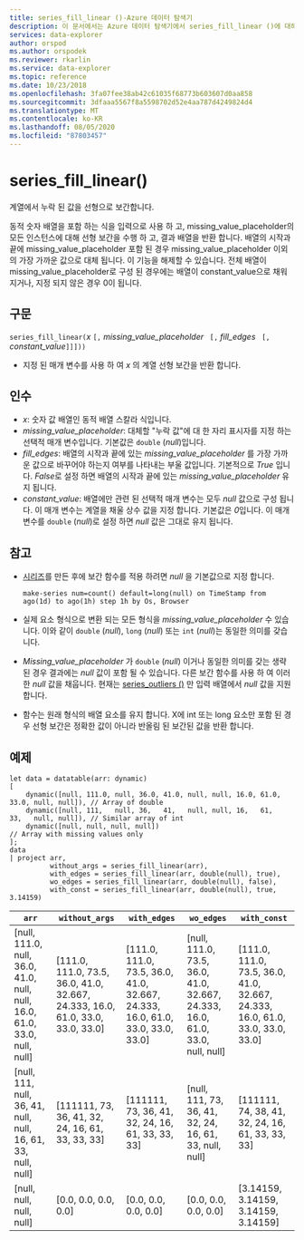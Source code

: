 ```yaml
---
title: series_fill_linear ()-Azure 데이터 탐색기
description: 이 문서에서는 Azure 데이터 탐색기에서 series_fill_linear ()에 대해 설명 합니다.
services: data-explorer
author: orspod
ms.author: orspodek
ms.reviewer: rkarlin
ms.service: data-explorer
ms.topic: reference
ms.date: 10/23/2018
ms.openlocfilehash: 3fa07fee38ab42c61035f68773b603607d0aa858
ms.sourcegitcommit: 3dfaaa5567f8a5598702d52e4aa787d4249824d4
ms.translationtype: MT
ms.contentlocale: ko-KR
ms.lasthandoff: 08/05/2020
ms.locfileid: "87803457"
---
```

# <a name="series_fill_linear"></a>series_fill_linear()

계열에서 누락 된 값을 선형으로 보간합니다.

동적 숫자 배열을 포함 하는 식을 입력으로 사용 하 고, missing_value_placeholder의 모든 인스턴스에 대해 선형 보간을 수행 하 고, 결과 배열을 반환 합니다. 배열의 시작과 끝에 missing_value_placeholder 포함 된 경우 missing_value_placeholder 이외의 가장 가까운 값으로 대체 됩니다. 이 기능을 해제할 수 있습니다. 전체 배열이 missing_value_placeholder로 구성 된 경우에는 배열이 constant_value으로 채워지거나, 지정 되지 않은 경우 0이 됩니다.  

## <a name="syntax"></a>구문

`series_fill_linear(`*x* `[,` *missing_value_placeholder* ` [,` *fill_edges* ` [,` *constant_value*`]]]))`
* 지정 된 매개 변수를 사용 하 여 *x* 의 계열 선형 보간을 반환 합니다.
 

## <a name="arguments"></a>인수

* *x*: 숫자 값 배열인 동적 배열 스칼라 식입니다.
* *missing_value_placeholder*: 대체할 "누락 값"에 대 한 자리 표시자를 지정 하는 선택적 매개 변수입니다. 기본값은 `double` (*null*)입니다.
* *fill_edges*: 배열의 시작과 끝에 있는 *missing_value_placeholder* 를 가장 가까운 값으로 바꾸어야 하는지 여부를 나타내는 부울 값입니다. 기본적으로 *True* 입니다. *False*로 설정 하면 배열의 시작과 끝에 있는 *missing_value_placeholder* 유지 됩니다.
* *constant_value*: 배열에만 관련 된 선택적 매개 변수는 모두 *null* 값으로 구성 됩니다. 이 매개 변수는 계열을 채울 상수 값을 지정 합니다. 기본값은 *0*입니다. 이 매개 변수를 `double` (*null*)로 설정 하면 *null* 값은 그대로 유지 됩니다.

## <a name="notes"></a>참고

* [시리즈](make-seriesoperator.md)를 만든 후에 보간 함수를 적용 하려면 *null* 을 기본값으로 지정 합니다. 

    <!-- csl: https://help.kusto.windows.net:443/Samples -->
    ```kusto
    make-series num=count() default=long(null) on TimeStamp from ago(1d) to ago(1h) step 1h by Os, Browser
    ```

* 실제 요소 형식으로 변환 되는 모든 형식을 *missing_value_placeholder* 수 있습니다. 이와 같이 `double` (*null*), `long` (*null*) 또는 `int` (*null*)는 동일한 의미를 갖습니다.
* *Missing_value_placeholder* 가 `double` (*null*) 이거나 동일한 의미를 갖는 생략 된 경우 결과에는 *null* 값이 포함 될 수 있습니다. 다른 보간 함수를 사용 하 여 이러한 *null* 값을 채웁니다. 현재는 [series_outliers ()](series-outliersfunction.md) 만 입력 배열에서 *null* 값을 지원 합니다.
* 함수는 원래 형식의 배열 요소를 유지 합니다. X에 int 또는 long 요소만 포함 된 경우 선형 보간은 정확한 값이 아니라 반올림 된 보간된 값을 반환 합니다.

## <a name="example"></a>예제

<!-- csl: https://help.kusto.windows.net:443/Samples -->
```kusto
let data = datatable(arr: dynamic)
[
    dynamic([null, 111.0, null, 36.0, 41.0, null, null, 16.0, 61.0, 33.0, null, null]), // Array of double    
    dynamic([null, 111,   null, 36,   41,   null, null, 16,   61,   33,   null, null]), // Similar array of int
    dynamic([null, null, null, null])                                                   // Array with missing values only
];
data
| project arr, 
          without_args = series_fill_linear(arr),
          with_edges = series_fill_linear(arr, double(null), true),
          wo_edges = series_fill_linear(arr, double(null), false),
          with_const = series_fill_linear(arr, double(null), true, 3.14159)  

```

|`arr`|`without_args`|`with_edges`|`wo_edges`|`with_const`|
|---|---|---|---|---|
|[null, 111.0, null, 36.0, 41.0, null, null, 16.0, 61.0, 33.0, null, null]|[111.0, 111.0, 73.5, 36.0, 41.0, 32.667, 24.333, 16.0, 61.0, 33.0, 33.0, 33.0]|[111.0, 111.0, 73.5, 36.0, 41.0, 32.667, 24.333, 16.0, 61.0, 33.0, 33.0, 33.0]|[null, 111.0, 73.5, 36.0, 41.0, 32.667, 24.333, 16.0, 61.0, 33.0, null, null]|[111.0, 111.0, 73.5, 36.0, 41.0, 32.667, 24.333, 16.0, 61.0, 33.0, 33.0, 33.0]|
|[null, 111, null, 36, 41, null, null, 16, 61, 33, null, null]|[111111, 73, 36, 41, 32, 24, 16, 61, 33, 33, 33]|[111111, 73, 36, 41, 32, 24, 16, 61, 33, 33, 33]|[null, 111, 73, 36, 41, 32, 24, 16, 61, 33, null, null]|[111111, 74, 38, 41, 32, 24, 16, 61, 33, 33, 33]|
|[null, null, null, null]|[0.0, 0.0, 0.0, 0.0]|[0.0, 0.0, 0.0, 0.0]|[0.0, 0.0, 0.0, 0.0]|[3.14159, 3.14159, 3.14159, 3.14159]|
